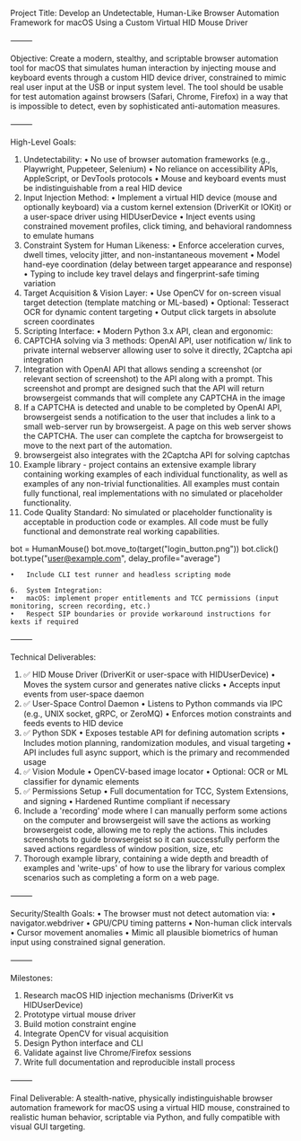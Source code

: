 Project Title:
Develop an Undetectable, Human-Like Browser Automation Framework for macOS Using a Custom Virtual HID Mouse Driver

⸻

Objective:
Create a modern, stealthy, and scriptable browser automation tool for macOS that simulates human interaction by injecting mouse and keyboard events through a custom HID device driver, constrained to mimic real user input at the USB or input system level. The tool should be usable for test automation against browsers (Safari, Chrome, Firefox) in a way that is impossible to detect, even by sophisticated anti-automation measures.

⸻

High-Level Goals:
1.	Undetectability:
      •	No use of browser automation frameworks (e.g., Playwright, Puppeteer, Selenium)
      •	No reliance on accessibility APIs, AppleScript, or DevTools protocols
      •	Mouse and keyboard events must be indistinguishable from a real HID device
2.	Input Injection Method:
      •	Implement a virtual HID device (mouse and optionally keyboard) via a custom kernel extension (DriverKit or IOKit) or a user-space driver using HIDUserDevice
      •	Inject events using constrained movement profiles, click timing, and behavioral randomness to emulate humans
3.	Constraint System for Human Likeness:
      •	Enforce acceleration curves, dwell times, velocity jitter, and non-instantaneous movement
      •	Model hand-eye coordination (delay between target appearance and response)
      •	Typing to include key travel delays and fingerprint-safe timing variation
4.	Target Acquisition & Vision Layer:
      •	Use OpenCV for on-screen visual target detection (template matching or ML-based)
      •	Optional: Tesseract OCR for dynamic content targeting
      •	Output click targets in absolute screen coordinates
5.	Scripting Interface:
      •	Modern Python 3.x API, clean and ergonomic:
6. CAPTCHA solving via 3 methods: OpenAI API, user notification w/ link to private internal webserver allowing user to solve it directly, 2Captcha api integration
6. Integration with OpenAI API that allows sending a screenshot (or relevant section of screenshot) to the API along with a prompt.  This screenshot and prompt are designed such that the API will return browsergeist commands that will complete any CAPTCHA in the image
7. If a CAPTCHA is detected and unable to be completed by OpenAI API, browsergeist sends a notification to the user that includes a link to a small web-server run by browsergeist.  A page on this web server shows the CAPTCHA.  The user can complete the captcha for browsergeist to move to the next part of the automation.  
8. browsergeist also integrates with the 2Captcha API for solving captchas
9. Example library - project contains an extensive example library containing working examples of each individual functionality, as well as examples of any non-trivial functionalities. All examples must contain fully functional, real implementations with no simulated or placeholder functionality.
10. Code Quality Standard: No simulated or placeholder functionality is acceptable in production code or examples. All code must be fully functional and demonstrate real working capabilities.

bot = HumanMouse()
bot.move_to(target("login_button.png"))
bot.click()
bot.type("user@example.com", delay_profile="average")


	•	Include CLI test runner and headless scripting mode

	6.	System Integration:
	•	macOS: implement proper entitlements and TCC permissions (input monitoring, screen recording, etc.)
	•	Respect SIP boundaries or provide workaround instructions for kexts if required

⸻

Technical Deliverables:
1.	✅ HID Mouse Driver (DriverKit or user-space with HIDUserDevice)
      •	Moves the system cursor and generates native clicks
      •	Accepts input events from user-space daemon
2.	✅ User-Space Control Daemon
      •	Listens to Python commands via IPC (e.g., UNIX socket, gRPC, or ZeroMQ)
      •	Enforces motion constraints and feeds events to HID device
3.	✅ Python SDK
      •	Exposes testable API for defining automation scripts
      •	Includes motion planning, randomization modules, and visual targeting
      •	API includes full async support, which is the primary and recommended usage
4.	✅ Vision Module
      •	OpenCV-based image locator
      •	Optional: OCR or ML classifier for dynamic elements
5.	✅ Permissions Setup
      •	Full documentation for TCC, System Extensions, and signing
      •	Hardened Runtime compliant if necessary
6. Include a 'recording' mode where I can manually perform some actions on the computer and browsergeist will save the actions as working browsergeist code, allowing me to reply the actions.  This includes screenshots to guide browsergeist so it can successfully perform the saved actions regardless of window position, size, etc
6. Thorough example library, containing a wide depth and breadth of examples and 'write-ups' of how to use the library for various complex scenarios such as completing a form on a web page.

⸻

Security/Stealth Goals:
•	The browser must not detect automation via:
•	navigator.webdriver
•	GPU/CPU timing patterns
•	Non-human click intervals
•	Cursor movement anomalies
•	Mimic all plausible biometrics of human input using constrained signal generation.

⸻

Milestones:
1.	Research macOS HID injection mechanisms (DriverKit vs HIDUserDevice)
2.	Prototype virtual mouse driver
3.	Build motion constraint engine
4.	Integrate OpenCV for visual acquisition
5.	Design Python interface and CLI
6.	Validate against live Chrome/Firefox sessions
7.	Write full documentation and reproducible install process

⸻

Final Deliverable:
A stealth-native, physically indistinguishable browser automation framework for macOS using a virtual HID mouse, constrained to realistic human behavior, scriptable via Python, and fully compatible with visual GUI targeting.
